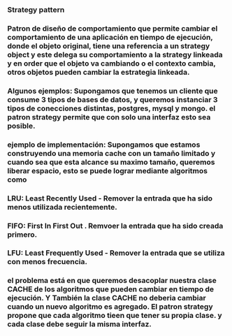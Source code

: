 ### Strategy pattern

### Patron de diseño de comportamiento que permite cambiar el comportamiento de una aplicación en tiempo de ejecución, donde el objeto original, tiene una referencia a un strategy object y este delega su comportamiento a la strategy linkeada y en order que el objeto va cambiando o el contexto cambia, otros objetos pueden cambiar la estrategia linkeada.

### Algunos ejemplos: Supongamos que tenemos un cliente que consume 3 tipos de bases de datos, y queremos instanciar 3 tipos de conecciones distintas, postgres, mysql y mongo. el patron strategy permite que con solo una interfaz esto sea posible.
 
### ejemplo de implementación: Supongamos que estamos construyendo una memoria cache con un tamaño limitado y cuando sea que esta alcance su maximo tamaño, queremos liberar espacio, esto se puede lograr mediante algoritmos como
### LRU: Least Recently Used - Remover la entrada que ha sido menos utilizada recientemente. 
### FIFO: First In First Out . Remvoer la entrada que ha sido creada primero.
### LFU: Least Frequently Used - Remover la entrada que se utiliza con menos frecuencia.

### el problema está en que queremos desacoplar nuestra clase CACHE de los algoritmos que pueden cambiar en tiempo de ejecución. Y También la clase CACHE no deberia cambiar cuando un nuevo algoritmo es agregado. El patron strategy propone que cada algoritmo tieen que tener su propia clase. y cada clase debe seguir la misma interfaz.